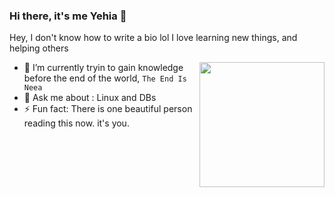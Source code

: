 ### Hi there, it's me Yehia 👋

Hey, I don't know how to write a bio lol
I love learning new things, and helping others

<img src="https://media.giphy.com/media/38bFvh7mpryOA/giphy-downsized-large.gif"  align="right" width="200" height="200"/>

- 🔭 I’m currently tryin to gain knowledge before the end of the world, ```The End Is Neea```
- 💬 Ask me about : Linux and DBs
- ⚡ Fun fact: There is one beautiful person reading this now. it's you.
